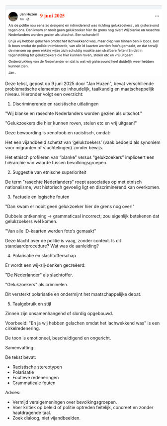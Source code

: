 ![jhuzentext.png](img/jhuzentext.png)

Deze tekst, gepost op 9 juni 2025 door "Jan Huzen", bevat verschillende problematische elementen op inhoudelijk, taalkundig en maatschappelijk niveau. Hieronder volgt een overzicht:

1. Discriminerende en racistische uitlatingen

"Wij blanke en rasechte Nederlanders worden gezien als uitschot."

"Gelukzoekers die hier kunnen roven, stelen etc en vrij uitgaan!"

Deze bewoording is xenofoob en racistisch, omdat:

Het een vijandbeeld schetst van ‘gelukzoekers’ (vaak bedoeld als synoniem voor migranten of vluchtelingen) zonder bewijs.

Het etnisch profileren van “blanke” versus “gelukzoekers” impliceert een hiërarchie van waarde tussen bevolkingsgroepen.

2. Suggestie van etnische superioriteit

De term "rasechte Nederlanders" roept associaties op met etnisch nationalisme, wat historisch gevoelig ligt en discriminerend kan overkomen.

3. Factuele en logische fouten

"Dan kwam er nooit geen gelukzoeker hier de grens nog over!" 

Dubbele ontkenning → grammaticaal incorrect; zou eigenlijk betekenen dat gelukzoekers wél komen.

"Van alle ID-kaarten werden foto’s gemaakt" 

Deze klacht over de politie is vaag, zonder context. Is dit standaardprocedure? Wat was de aanleiding?

4. Polarisatie en slachtofferschap

Er wordt een wij-zij-denken gecreëerd: 

"De Nederlander" als slachtoffer.

"Gelukzoekers" als criminelen.

Dit versterkt polarisatie en ondermijnt het maatschappelijke debat.

5. Taalgebruik en stijl

Zinnen zijn onsamenhangend of slordig opgebouwd.

Voorbeeld: "En ja wij hebben gelachen omdat het lachwekkend was" is een cirkelredenering.

De toon is emotioneel, beschuldigend en ongericht.

Samenvatting:

De tekst bevat:

* Racistische stereotypen
* Polarisatie
* Foutieve redeneringen
* Grammaticale fouten

Advies:

* Vermijd veralgemeningen over bevolkingsgroepen.
* Voer kritiek op beleid of politie optreden feitelijk, concreet en zonder haatdragende taal.
* Zoek dialoog, niet vijandbeelden.


